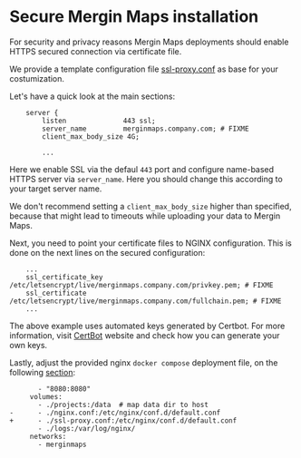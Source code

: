 # Secure Mergin Maps installation

For security and privacy reasons Mergin Maps deployments should enable HTTPS secured connection via certificate file.

We provide a template configuration file [ssl-proxy.conf](https://github.com/MerginMaps/server/blob/master/ssl-proxy.conf) as base for your costumization.

Let's have a quick look at the main sections:

``` shell
    server {
        listen              443 ssl;
        server_name         merginmaps.company.com; # FIXME
        client_max_body_size 4G;
        
        ...
```

Here we enable SSL via the defaul `443` port and configure name-based HTTPS server via `server_name`. Here you should change this according to your target server name.

We don't recommend setting a `client_max_body_size` higher than specified, because that might lead to timeouts while uploading your data to Mergin Maps.

Next, you need to point your certificate files to NGINX configuration. This is done on the next lines on the secured configuration:

``` shell
    ...
    ssl_certificate_key /etc/letsencrypt/live/merginmaps.company.com/privkey.pem; # FIXME
    ssl_certificate     /etc/letsencrypt/live/merginmaps.company.com/fullchain.pem; # FIXME
    ...
```

The above example uses automated keys generated by Certbot. For more information, visit [CertBot](https://certbot.eff.org/instructions) website and check how you can generate your own keys.

Lastly, adjust the provided nginx `docker compose` deployment file, on the following [section](https://github.com/MerginMaps/server/blob/master/docker-compose.yml#L95):

``` shell
       - "8080:8080"
     volumes:
       - ./projects:/data  # map data dir to host
-      - ./nginx.conf:/etc/nginx/conf.d/default.conf
+      - ./ssl-proxy.conf:/etc/nginx/conf.d/default.conf
       - ./logs:/var/log/nginx/
     networks:
       - merginmaps
```
